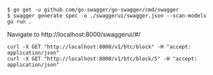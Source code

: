`$ go get -u github.com/go-swagger/go-swagger/cmd/swagger`  
`$ swagger generate spec -o ./swaggerui/swagger.json --scan-models`  
`go run .`  

Navigate to http://localhost:8000/swaggerui/#/  

`curl -X GET "http://localhost:8000/v1/btc/block" -H "accept: application/json"`  
`curl -X GET "http://localhost:8000/v1/btc/block/5" -H "accept: application/json" `  
